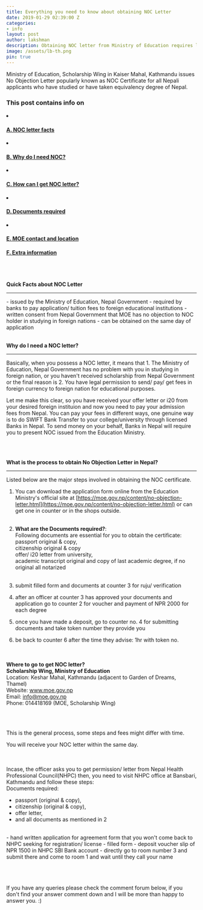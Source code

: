 ```yaml
---
title: Everything you need to know about obtaining NOC Letter
date: 2019-01-29 02:39:00 Z
categories:
- info
layout: post
author: lakshman
description: Obtaining NOC letter from Ministry of Education requires lot of formal processes and documentation. This post will ease your work. Just read once, and save your time. Be Smart!
image: /assets/lb-th.png
pin: true
---
```


Ministry of Education, Scholarship Wing in Kaiser Mahal, Kathmandu issues No Objection Letter popularly known as NOC Certificate for all Nepali applicants who have studied or have taken equivalency degree of Nepal. 
<br>
<div class="row">
<div class="col-md-6 sm-5 xs-5 tableofcontent">
	<h3 class="rhre">This post contains info on</h3>
	<li class="hre"><a href="#facts"><h4>A. NOC letter facts</h4></a></li>
	<li class="hre"><a href="#why"><h4>B. Why do I need NOC?</h4></a></li>
	<li class="hre"><a href="#how"><h4>C. How can I get NOC letter?</h4></a></li>
	<li class="hre"><a href="#documents"><h4>D. Documents required</h4></a></li>
	<li class="hre"><a href="#moe"><h4>E. MOE contact and location</h4></a></li>
	<a href="#tips"><h4>F. Extra information </h4></a>
	

</div>

</div>
<a name="facts"></a>

  
<br><br>

**Quick Facts about NOC Letter**
<hr>
- issued by the Ministry of Education, Nepal Government 
- required by banks to pay application/ tuition fees to foreign educational institutions
- written consent from Nepal Government that MOE has no objection to NOC holder in studying in foreign nations
- can be obtained on the same day of application <a name="why"></a> 
<br> <br>
  



**Why do I need a NOC letter?**
<hr>
Basically, when you possess a NOC letter, it means that 
1. The Ministry of Education, Nepal Government has no problem with you in studying in foreign nation, or you haven't received scholarship from Nepal Government
 or the final reason is 
2. You have legal permission to send/ pay/ get fees in foreign currency to foreign nation for educational purposes.

Let me make this clear, 
so you have received your offer letter or i20 from your desired foreign instituion and now you need to pay your admission fees from Nepal. You can pay your fees in different ways, one genuine way is to do SWIFT Bank Transfer to your college/university through licensed Banks in Nepal. To send money on your behalf, Banks in Nepal will require you to present NOC issued from the Education Ministry.<a name="how"></a>

<br><br>

**What is the process to obtain No Objection Letter in Nepal?**
<hr>
Listed below are the major steps involved in obtaining the NOC certificate.


1. You can download the application form online from the Education Ministry's official site at [https://moe.gov.np/content/no-objection-letter.html](https://moe.gov.np/content/no-objection-letter.html) or can get one in counter or in the shops outside.  <a name="documents"></a>
<br><br>
2. **What are the Documents required?**:<br>
Following documents are essential for you to obtain the certificate:<br>
<i class="fa fa-check" aria-hidden="true"></i> passport original & copy,<br>
<i class="fa fa-check" aria-hidden="true"></i> citizenship original & copy <br>
<i class="fa fa-check" aria-hidden="true"></i> offer/ i20 letter from university, <br>
<i class="fa fa-check" aria-hidden="true"></i> academic transcript original and copy of last academic degree, if no original all notarized 
<br><br>
3. submit filled form and documents at counter 3 for ruju/ verification  

4. after an officer at counter 3 has approved your documents and application go to counter 2 for voucher and payment of NPR 2000 for each degree  


5. once you have made a deposit, go to counter no. 4 for submitting documents and take token number they provide you  

6. be back to counter 6 after the time they advise: 1hr with token no.

<a name="moe"></a>
<br><br>
**Where to go to get NOC letter?**  
<b>Scholarship Wing, Ministry of Education</b>  
Location: Keshar Mahal, Kathmandu (adjacent to Garden of Dreams, Thamel)   
Website: www.moe.gov.np  
Email: info@moe.gov.np  
Phone: 014418169 (MOE, Scholarship Wing)

<a name="tips"></a>
<br><br>

This is the general process, some steps and fees might differ with time.

You will receive your NOC letter within the same day.

<br><br>
Incase, the officer asks you to get permission/ letter from Nepal Health Professional Council(NHPC) then, you need to visit NHPC office at Bansbari, Kathmandu and follow these steps:
<br>
Documents required:
- passport (original & copy),
- citizenship (original & copy),
- offer letter, 
- and all documents as mentioned in 2
<br>
- hand written application for agreement form that you won't come back to NHPC seeking for registration/ license
- filled form
- deposit voucher slip of NPR 1500 in NHPC SBI Bank account
- directly go to room number 3 and submit there and come to room 1 and wait until they call your name

<br><br><br>
If you have any queries please check the comment forum below, if you don't find your answer comment down and I will be more than happy to answer you. :)


